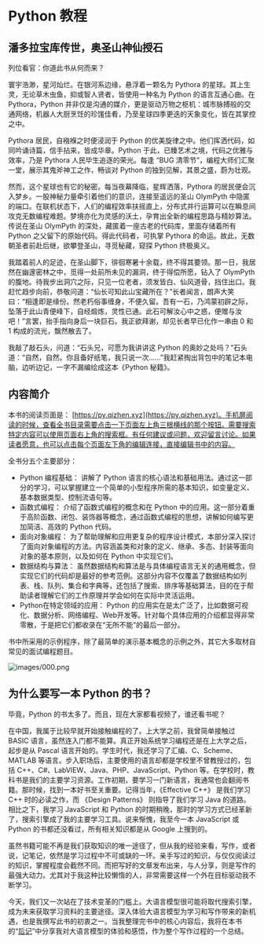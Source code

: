 # Python 教程

## 潘多拉宝库传世，奥圣山神仙授石

列位看官：你道此书从何而来？

寰宇浩渺，星河灿烂。在银河系边缘，悬浮着一颗名为 Pythora 的星球。其上生灵，无论草木虫鱼，抑或智人贤者，皆使用一种名为 Python 的语言互通心曲。在 Pythora，Python 并非仅是沟通的媒介，更是驱动万物之枢机：城市脉搏般的交通网络，机器人大厨烹饪的珍馐佳肴，乃至星球四季更迭的天象变化，皆在其掌控之中。

Pythora 居民，自襁褓之时便浸润于 Python 的优美旋律之中。他们挥洒代码，如同吟诵诗篇，信手拈来，皆成华章。Python 于此，已臻艺术之境，代码之优雅与效率，乃是 Pythora 人民毕生追逐的荣光。每逢 “BUG 清零节”，编程大师们汇聚一堂，展示其鬼斧神工之作，畅谈对 Python 的独到见解，其景之盛，蔚为壮观。

然而，这个星球也有它的秘密。每当夜幕降临，星辉洒落，Pythora 的居民便会沉入梦乡。一股神秘力量牵引着他们的意识，连接至遥远的圣山 OlymPyth 中隐匿的端口。在联机状态下，人们的编程效率扶摇直上，分布式并行运算可以在瞬息间攻克无数编程难题。梦境亦化为灵感的沃土，孕育出全新的编程思路与精妙算法。传说在圣山 OlymPyth 的深处，藏匿着一座古老的代码库，里面存储着所有 Python 之父留下的原始代码。得此代码者，可执掌 Pythora 的命运。故此，无数朝圣者前赴后继，欲攀登圣山，寻觅秘藏，窥探 Python 终极奥义。

我踏着前人的足迹，在圣山脚下，徘徊寒暑十余载，终不得其要领。那一日，我居然在幽邃密林之中，觅得一处前所未见的漏洞，终于得偿所愿，钻入了 OlymPyth 的腹地。待我步出洞穴之际，只见一位老者，须发皆白、仙风道骨，挡住出口。我赶忙趋步向前，恭敬问道：“仙长可知此山宝藏所在？”长者闻言，朗声大笑曰：“相逢即是缘份。然老朽俗事缠身，不便久留。吾有一石，乃鸿蒙初辟之际，坠落于此山青便峰下，自经煅炼，灵性已通。此石可解汝心中之惑，便赠与汝吧！”言罢，抬手指向身后一块巨石。我正欲拜谢，却见长者早已化作一串由 0 和 1 构成的流光，飘然散去了。

我敲了敲石头，问道：“石头兄，可愿为我讲讲这 Python 的奥妙之处吗？”石头道：“自然，自然。你且备好纸笔，我只说一次......”我赶紧掏出背包中的笔记本电脑，边听边记，一字不漏编绘成这本《Python 秘籍》。


## 内容简介

本书的阅读页面是： [https://py.qizhen.xyz](https://py.qizhen.xyz)。手机屏阅读的时候，查看全书目录需要点击一下页面左上角三根横线的那个按钮。需要搜索特定内容可以使用页面右上角的搜索框。有任何建议或问题，欢迎留言讨论。如果读者愿意，也可以点击每个页面左下角的编辑连接，直接编辑书中的内容。

全书分五个主要部分：

* Python 编程基础： 讲解了 Python 语言的核心语法和基础用法。通过这一部分的学习，可以掌握建立一个简单的小型程序所需的基本知识，如变量定义、基本数据类型、控制流语句等。
* 函数式编程： 介绍了函数式编程的概念和在 Python 中的应用。这一部分着重于高阶函数、闭包、装饰器等概念，通过函数式编程的思想，讲解如何编写更加简洁、高效的 Python 代码。
* 面向对象编程： 为了帮助理解和应用更复杂的程序设计模式，本部分深入探讨了面向对象编程的方法。内容涵盖类和对象的定义、继承、多态、封装等面向对象的基本原则，以及如何在 Python 中实现它们。
* 数据结构与算法： 虽然数据结构和算法是与具体编程语言无关的通用概念，但实现它们的代码却是最好的参考范例。这部分内容不仅覆盖了数据结构如列表、栈、队列、集合和字典等，还包括了搜索、排序等基础算法，目的在于帮助读者理解它们的工作原理并学会如何在实际中灵活运用。
* Python在特定领域的应用： Python 的应用实在是太广泛了，比如数据可视化、数据分析、网络编程、Web开发等。针对每个具体应用的介绍都显得非常零散，于是把它们都收录在“无所不能”的最后一部分。

书中所采用的示例程序，除了最简单的演示基本概念的示例之外，其它大多取材自常见的面试编程题目。

![images/000.png](images/000.png)


## 为什么要写一本 Python 的书？

毕竟，Python 的书太多了。而且，现在大家都看视频了，谁还看书呢？

在中国，我属于比较早就开始接触编程的了。上大学之前，我曾简单接触过 BASIC 语言，虽然连入门都不能算。真正开始系统学习编程还是在上大学之后，起步是从 Pascal 语言开始的。学生时代，我还学习了汇编、C、Scheme、MATLAB 等语言。步入职场后，主要使用的语言却都是学校里不曾教授过的，包括 C++、C#、LabVIEW、Java、PHP、JavaScript、Python 等。在学校时，教科书是我们的主要学习资源。工作初期，要学习一门新语言，我通常也会翻阅书籍。那时候，找到一本好书至关重要。记得当年，《Effective C++》 是我们学习 C++ 时的必读之作，而 《Design Patterns》 则指导了我们学习 Java 的道路。相比之下，我学习 JavaScript 和 Python 的时期稍晚，那时的学习方式已经革新了，搜索引擎成了我的主要学习工具。说来惭愧，我至今一本 JavaScript 或 Python 的书都还没看过，所有相关知识都是从 Google 上搜到的。

虽然书籍可能不再是我们获取知识的唯一途径了，但从我的经验来看，写作，或者说，记笔记，依然是学习过程中不可或缺的一环。亲手写过的知识，与仅仅阅读过的知识，掌握程度会截然不同。而把写好的文章发布出来，与人分享，则是写作的最强大动力。尤其对于我这种比较懒惰的人，非常需要这样一个外在目标驱动我不断学习。

今天，我们又一次站在了技术变革的门槛上。大语言模型很可能将取代搜索引擎，成为未来获取学习资料的主要途径。深入体验大语言模型为学习和写作带来的新机遇，也是我撰写此书的初衷之一。当我整理完书中的核心内容后，我将在本书的“[后记](epilogue)”中分享我对大语言模型的体验和感悟，作为整个写作过程的一个总结。

